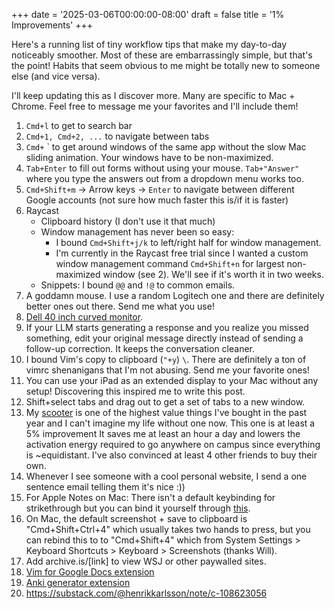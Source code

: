 +++
date = '2025-03-06T00:00:00-08:00'
draft = false
title = '1% Improvements'
+++


Here's a running list of tiny workflow tips that make my day-to-day noticeably smoother. 
Most of these are embarrassingly simple, but that's the point!
Habits that seem obvious to me might be totally new to someone else (and vice versa).

I'll keep updating this as I discover more. 
Many are specific to Mac + Chrome.
Feel free to message me your favorites and I'll include them!

1. ```Cmd+l``` to get to search bar
2. `Cmd+1, Cmd+2, ...` to navigate between tabs
3. `Cmd+` ` to get around windows of the same app without the slow Mac sliding animation. Your windows have to be non-maximized.
4. `Tab+Enter` to fill out forms without using your mouse. `Tab+"Answer"` where you type the answers out from a dropdown menu works too.
5. `Cmd+Shift+m` -> Arrow keys -> `Enter` to navigate between different Google accounts (not sure how much faster this is/if it is faster)
6. Raycast
   - Clipboard history (I don't use it that much)
   - Window management has never been so easy: 
      - I bound `Cmd+Shift+j/k` to left/right half for window management. 
      - I'm currently in the Raycast free trial since I wanted a custom window management command `Cmd+Shift+n` for largest non-maximized window (see 2). We'll see if it's worth it in two weeks.
   - Snippets: I bound `@@` and `!@` to common emails.
7. A goddamn mouse. I use a random Logitech one and there are definitely better ones out there. Send me what you use!
8. [Dell 40 inch curved monitor](https://www.dell.com/en-us/shop/dell-ultrasharp-40-curved-thunderbolt-hub-monitor-u4025qw/apd/210-bmdp/monitors-monitor-accessories). 
9. If your LLM starts generating a response and you realize you missed something, edit your original message directly instead of sending a follow-up correction. It keeps the conversation cleaner.
10. I bound Vim's copy to clipboard (`"+y`) `\`. There are definitely a ton of vimrc shenanigans that I'm not abusing. Send me your favorite ones!
11. You can use your iPad as an extended display to your Mac without any setup! Discovering this inspired me to write this post.
12. Shift+select tabs and drag out to get a set of tabs to a new window.
13. My [scooter](https://www.amazon.com/dp/B0B5ZSLHG2?ref=ppx_yo2ov_dt_b_fed_asin_title) is one of the highest value things I've bought in the past year and I can't imagine my life without one now.
This one is at least a 5% improvement
It saves me at least an hour a day and lowers the activation energy required to go anywhere on campus since everything is ~equidistant.
I've also convinced at least 4 other friends to buy their own.
14. Whenever I see someone with a cool personal website, I send a one sentence email telling them it's nice :))
15. For Apple Notes on Mac: There isn't a default keybinding for strikethrough but you can bind it yourself through [this](https://www.reddit.com/r/iphone/comments/z4kd77/comment/kqc620n/?utm_source=share&utm_medium=web3x&utm_name=web3xcss&utm_term=1&utm_content=share_button).
16. On Mac, the default screenshot + save to clipboard is "Cmd+Shift+Ctrl+4" which usually takes two hands to press, but you can rebind this to to "Cmd+Shift+4" which from System Settings > Keyboard Shortcuts > Keyboard > Screenshots (thanks Will).
17. Add archive.is/[link] to view WSJ or other paywalled sites.
18. [Vim for Google Docs extension](https://github.com/vncntt/vimdocs)
19. [Anki generator extension](https://github.com/westonz7042/diamondhacks2025)
20. https://substack.com/@henrikkarlsson/note/c-108623056

